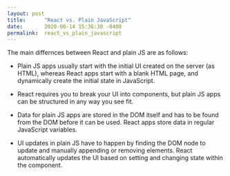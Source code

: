 ```yaml
---
layout: post
title:      "React vs. Plain JavaScript"
date:       2020-06-14 15:36:30 -0400
permalink:  react_vs_plain_javascript
---
```



The main differnces between React and plain JS are as follows:

* Plain JS apps usually start with the initial UI created on the server (as HTML), whereas React apps start with a blank HTML page, and dynamically create the initial state in JavaScript.

* React requires you to break your UI into components, but plain JS apps can be structured in any way you see fit.

* Data for plain JS apps are stored in the DOM itself and has to be found from the DOM before it can be used. React apps store data in regular JavaScript variables.

* UI updates in plain JS have to happen by finding the DOM node to update and manually appending or removing elements. React automatically updates the UI based on setting and changing state within the component.
